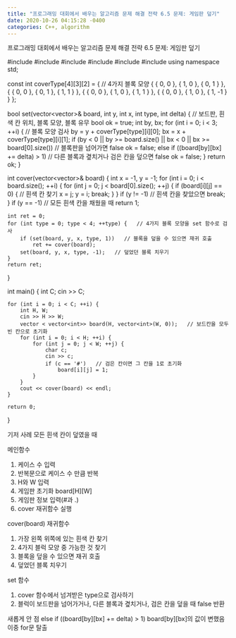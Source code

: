 ```yaml
---
title: "프로그래밍 대회에서 배우는 알고리즘 문제 해결 전략 6.5 문제: 게임판 덮기"
date: 2020-10-26 04:15:28 -0400
categories: C++, algorithm
---
```


프로그래밍 대회에서 배우는 알고리즘 문제 해결 전략 6.5 문제: 게임판 덮기



#include<numeric>
#include<algorithm>
#include<cassert>
#include<iostream>
#include<string>
#include<vector>
using namespace std;

const int coverType[4][3][2] = {   // 4가지 블록 모양
  { { 0, 0 }, { 1, 0 }, { 0, 1 } },
  { { 0, 0 }, { 0, 1 }, { 1, 1 } },
  { { 0, 0 }, { 1, 0 }, { 1, 1 } },
  { { 0, 0 }, { 1, 0 }, { 1, -1 } } 
};

bool set(vector<vector<int>>& board, int y, int x, int type, int delta) {   // 보드판, 흰색 칸 위치, 블록 모양, 블록 유무
	bool ok = true;
	int by, bx;
	for (int i = 0; i < 3; ++i) {   // 블록 모양 검사
		by = y + coverType[type][i][0];
		bx = x + coverType[type][i][1];
		if (by < 0 || by >= board.size() || bx < 0 || bx >= board[0].size())   // 블록판을 넘어가면 false
			ok = false;
		else if ((board[by][bx] += delta) > 1)   // 다른 블록과 곂치거나 검은 칸을 덮으면 false
			ok = false;
	}
	return ok;
}

int cover(vector<vector<int>>& board) {
	int x = -1, y = -1;
	for (int i = 0; i < board.size(); ++i) {
		for (int j = 0; j < board[0].size(); ++j) {
			if (board[i][j] == 0) {   // 흰색 칸 찾기
				x = j;
				y = i;
				break;
			}
		}
		if (y != -1)   // 흰색 칸을 찾았으면
			break;
	}
	if (y == -1)   // 모든 흰색 칸을 채웠을 때
		return 1;

	int ret = 0;
	for (int type = 0; type < 4; ++type) {   // 4가지 블록 모양을 set 함수로 검사
		if (set(board, y, x, type, 1))   // 블록을 덮을 수 있으면 재귀 호출
			ret += cover(board);
		set(board, y, x, type, -1);   // 덮었던 블록 치우기
	}
	return ret;
}

int main() {
	int C;
	cin >> C;

	for (int i = 0; i < C; ++i) {
		int H, W;
		cin >> H >> W;
		vector < vector<int>> board(H, vector<int>(W, 0));   // 보드칸을 모두 빈 칸으로 초기화
		for (int i = 0; i < H; ++i) {
			for (int j = 0; j < W; ++j) {
				char c;
				cin >> c;
				if (c == '#')   // 검은 칸이면 그 칸을 1로 초기화
					board[i][j] = 1;
			}
		}
		cout << cover(board) << endl;
	}

	return 0;
}



기저 사례 
모든 흰색 칸이 덮였을 때 

메인함수
1. 케이스 수 입력
2. 반복문으로 케이스 수 만큼 반복
3. H와 W 입력
4. 게임판 초기화 board[H][W]
5. 게임판 정보 입력(#과 .)
6. cover 재귀함수 실행

cover(board) 재귀함수
1. 가장 왼쪽 위쪽에 있는 흰색 칸 찾기
2. 4가지 블럭 모양 중 가능한 것 찾기
3. 블록을 덮을 수 있으면 재귀 호출
4. 덮었던 블록 치우기

set 함수
1. cover 함수에서 넘겨받은 type으로 검사하기
2. 블럭이 보드판을 넘어가거나, 다른 블록과 곂치거나, 검은 칸을 덮을 때 false 반환

새롭게 안 점
else if ((board[by][bx] += delta) > 1) board[by][bx]의 값이 변했음
이중 for문 탈출
